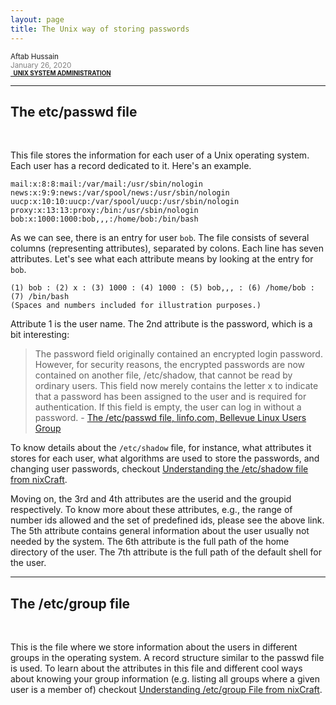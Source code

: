 ```yaml
---
layout: page
title: The Unix way of storing passwords
---
```


<small>Aftab Hussain <br><font color="gray">January 26, 2020</font>
<br><b><a href="../Tech-blog/index.html#unix-sys-admin"><small><i class="fa fa-tag" style="font-size:15px"></i>&nbsp;&nbsp;UNIX SYSTEM ADMINISTRATION</small></a></b></small>
<hr>

## **The etc/passwd file**
<br>

This file stores the information for each user of a Unix operating system. Each user has a record dedicated to it. Here's an example.

    mail:x:8:8:mail:/var/mail:/usr/sbin/nologin
    news:x:9:9:news:/var/spool/news:/usr/sbin/nologin
    uucp:x:10:10:uucp:/var/spool/uucp:/usr/sbin/nologin
    proxy:x:13:13:proxy:/bin:/usr/sbin/nologin
    bob:x:1000:1000:bob,,,:/home/bob:/bin/bash

As we can see, there is an entry for user `bob`. The file consists of several columns (representing attributes), separated by colons. 
Each line has seven attributes. Let's see what each attribute means by looking at the entry for `bob`. 

    (1) bob : (2) x : (3) 1000 : (4) 1000 : (5) bob,,, : (6) /home/bob : (7) /bin/bash 
    (Spaces and numbers included for illustration purposes.)

Attribute 1 is the user name. The 2nd attribute is the password, which is a bit interesting:

> The password field originally contained an encrypted login password. However, for security reasons, the encrypted passwords are now contained on another file, /etc/shadow, that cannot be read by ordinary users. This field now merely contains the letter x to indicate that a password has been assigned to the user and is required for authentication. 
If this field is empty, the user can log in without a password. - [The
/etc/passwd file, linfo.com,  Bellevue Linux Users
Group](http://www.linfo.org/etc_passwd.html)
    
To know details about the `/etc/shadow` file, for instance, what attributes it
stores for each user, what algorithms are used to store the passwords, and
changing user passwords, checkout [Understanding the /etc/shadow file from
nixCraft](https://www.cyberciti.biz/faq/understanding-etcshadow-file/).

Moving on, the 3rd and 4th attributes are the userid and the groupid
respectively. To know more about these attributes, e.g., the range of number
ids allowed and the set of predefined ids, please see the above link. The 5th
attribute contains general information about the user usually not needed by the
system. The 6th attribute is the full path of the home directory of the user.
The 7th attribute is the full path of the default shell for the user.

<hr>

## **The /etc/group file**
<br>

This is the file where we store information about the users in different groups
in the operating system. A record structure similar to the passwd file is used.
To learn about the attributes in this file and different cool ways about
knowing your group information (e.g. listing all groups where a given user is a
member of) checkout [Understanding /etc/group File from
nixCraft](https://www.cyberciti.biz/faq/understanding-etcgroup-file/).

